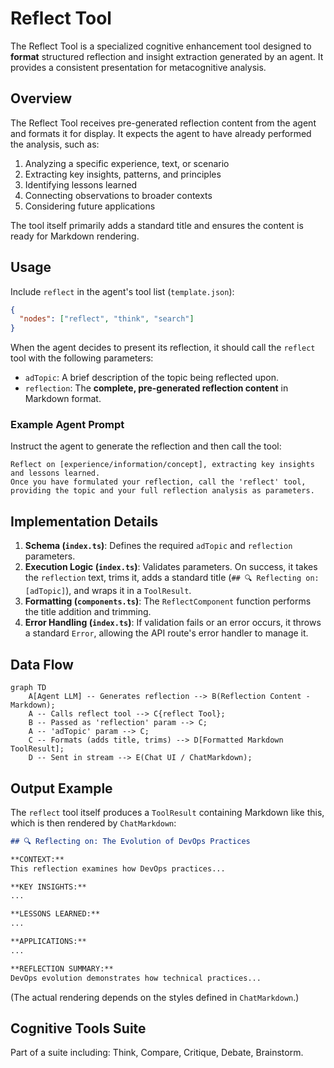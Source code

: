 # Reflect Tool

The Reflect Tool is a specialized cognitive enhancement tool designed to **format** structured reflection and insight extraction generated by an agent. It provides a consistent presentation for metacognitive analysis.

## Overview

The Reflect Tool receives pre-generated reflection content from the agent and formats it for display. It expects the agent to have already performed the analysis, such as:

1. Analyzing a specific experience, text, or scenario
2. Extracting key insights, patterns, and principles
3. Identifying lessons learned
4. Connecting observations to broader contexts
5. Considering future applications

The tool itself primarily adds a standard title and ensures the content is ready for Markdown rendering.

## Usage

Include `reflect` in the agent's tool list (`template.json`):

```json
{
  "nodes": ["reflect", "think", "search"]
}
```

When the agent decides to present its reflection, it should call the `reflect` tool with the following parameters:

- `adTopic`: A brief description of the topic being reflected upon.
- `reflection`: The **complete, pre-generated reflection content** in Markdown format.

### Example Agent Prompt

Instruct the agent to generate the reflection and then call the tool:

```
Reflect on [experience/information/concept], extracting key insights and lessons learned.
Once you have formulated your reflection, call the 'reflect' tool, providing the topic and your full reflection analysis as parameters.
```

## Implementation Details

1.  **Schema (`index.ts`)**: Defines the required `adTopic` and `reflection` parameters.
2.  **Execution Logic (`index.ts`)**: Validates parameters. On success, it takes the `reflection` text, trims it, adds a standard title (`## 🔍 Reflecting on: [adTopic]`), and wraps it in a `ToolResult`.
3.  **Formatting (`components.ts`)**: The `ReflectComponent` function performs the title addition and trimming.
4.  **Error Handling (`index.ts`)**: If validation fails or an error occurs, it throws a standard `Error`, allowing the API route's error handler to manage it.

## Data Flow

```mermaid
graph TD
    A[Agent LLM] -- Generates reflection --> B(Reflection Content - Markdown);
    A -- Calls reflect tool --> C{reflect Tool};
    B -- Passed as 'reflection' param --> C;
    A -- 'adTopic' param --> C;
    C -- Formats (adds title, trims) --> D[Formatted Markdown ToolResult];
    D -- Sent in stream --> E(Chat UI / ChatMarkdown);
```

## Output Example

The `reflect` tool itself produces a `ToolResult` containing Markdown like this, which is then rendered by `ChatMarkdown`:

```markdown
## 🔍 Reflecting on: The Evolution of DevOps Practices

**CONTEXT:**
This reflection examines how DevOps practices...

**KEY INSIGHTS:**
...

**LESSONS LEARNED:**
...

**APPLICATIONS:**
...

**REFLECTION SUMMARY:**
DevOps evolution demonstrates how technical practices...
```

(The actual rendering depends on the styles defined in `ChatMarkdown`.)

## Cognitive Tools Suite

Part of a suite including: Think, Compare, Critique, Debate, Brainstorm.
